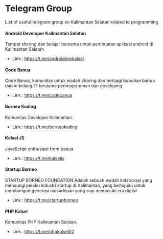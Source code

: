 # Telegram Group
List of useful telegram group on Kalimantan Selatan related to programming 

#### Android Developer Kalimantan Selatan
Tempat sharing dan belajar bersama untuk pembuatan aplikasi android di Kalimantan Selatan
* Link : https://t.me/androiddevkalsel


#### Code Banua
Code Banua, komunitas untuk wadah sharing dan berbagi bubuhan banua dalam bidang IT terutama pemrogramman dan developing
* Link : https://t.me/codebanua


####  Borneo Koding
Komunitas Developer Kalimantan.
* Link : https://t.me/borneokoding


#### Kalsel JS
JavaScript enthusiast from banua
* Link : https://t.me/kalseljs


#### Startup Borneo 
STARTUP BORNEO FOUNDATION Adalah sebuah wadah kolaborasi yang menaungi pelaku industri startup di Kalimantan, yang bertujuan untuk membangun generasi masadepan yang siap memasuki era digital
* Link : https://t.me/startupborneo


#### PHP Kalsel
Komunitas PHP Kalimantan Selatan.
* Link : https://t.me/phpkalsel02
